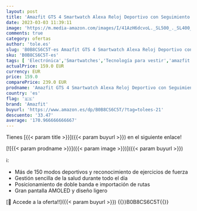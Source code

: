```yaml
---
layout: post
title: 'Amazfit GTS 4 Smartwatch Alexa Reloj Deportivo con Seguimiento GPS Preciso 150 Modos Deporte 1 75" AMOLED Pantalla Batería de 8 días de Duración Horarios de Sueño Personalizables para Android iPhone'
date: 2023-03-03 11:39:11
image: 'https://m.media-amazon.com/images/I/41AzH6dcvoL._SL500_._SL400_.jpg'
comments: true
category: ofertas
author: 'tole.es'
slug: 'B0B8CS6C5T-es Amazfit GTS 4 Smartwatch Alexa Reloj Deportivo con...'
sku: 'B0B8CS6C5T-es'
tags: [ 'Electrónica','Smartwatches','Tecnología para vestir','amazfit','iphone','🇪🇸', ]
actualPrice: 159.0 EUR
currency: EUR
price: 159.0
comparePrice: 239.0 EUR
prodname: 'Amazfit GTS 4 Smartwatch Alexa Reloj Deportivo con Seguimiento GPS Preciso 150 Modos Deporte 1 75" AMOLED Pantalla Batería de 8 días de Duración Horarios de Sueño Personalizables para Android iPhone'
country: 'es'
flag: '🇪🇸'
brand: 'Amazfit'
buyurl: 'https://www.amazon.es/dp/B0B8CS6C5T/?tag=tolees-21'
descuento: '33.47'
average: '170.966666666667'
---
```


Tienes [{{< param title >}}]({{< param buyurl >}}) en el siguiente enlace!

[![{{< param prodname >}}]({{< param image >}})]({{< param buyurl >}})

ℹ️:

- Más de 150 modos deportivos y reconocimiento de ejercicios de fuerza
- Gestión sencilla de la salud durante todo el día
- Posicionamiento de doble banda e importación de rutas
- Gran pantalla AMOLED y diseño ligero

[🛒 Accede a la oferta!!]({{< param buyurl >}})
{{<world>}}B0B8CS6C5T{{</world>}}
